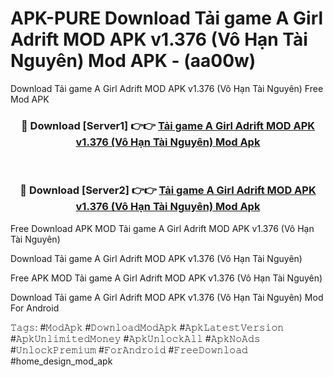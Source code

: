 # APK-PURE Download Tải game A Girl Adrift MOD APK v1.376 (Vô Hạn Tài Nguyên) Mod APK - (aa00w)
Download Tải game A Girl Adrift MOD APK v1.376 (Vô Hạn Tài Nguyên) Free Mod APK

<div align="center">
<h3>🔴 Download [Server1] 👉👉 <a href="https://apk-comot.site?title=Tải_game_A_Girl_Adrift_MOD_APK_v1.376_(Vô_Hạn_Tài_Nguyên)">Tải game A Girl Adrift MOD APK v1.376 (Vô Hạn Tài Nguyên) Mod Apk</a></h3><br>

<h3>🔴 Download [Server2] 👉👉 <a href="https://apk-comot.site?title=Tải_game_A_Girl_Adrift_MOD_APK_v1.376_(Vô_Hạn_Tài_Nguyên)">Tải game A Girl Adrift MOD APK v1.376 (Vô Hạn Tài Nguyên) Mod Apk</a></h3>
</div>


Free Download APK MOD Tải game A Girl Adrift MOD APK v1.376 (Vô Hạn Tài Nguyên)

Download Tải game A Girl Adrift MOD APK v1.376 (Vô Hạn Tài Nguyên) 

Free APK MOD Tải game A Girl Adrift MOD APK v1.376 (Vô Hạn Tài Nguyên) 

Download Tải game A Girl Adrift MOD APK v1.376 (Vô Hạn Tài Nguyên) Mod For Android

𝚃𝚊𝚐𝚜: #𝙼𝚘𝚍𝙰𝚙𝚔 #𝙳𝚘𝚠𝚗𝚕𝚘𝚊𝚍𝙼𝚘𝚍𝙰𝚙𝚔 #𝙰𝚙𝚔𝙻𝚊𝚝𝚎𝚜𝚝𝚅𝚎𝚛𝚜𝚒𝚘𝚗 #𝙰𝚙𝚔𝚄𝚗𝚕𝚒𝚖𝚒𝚝𝚎𝚍𝙼𝚘𝚗𝚎𝚢 #𝙰𝚙𝚔𝚄𝚗𝚕𝚘𝚌𝚔𝙰𝚕𝚕 #𝙰𝚙𝚔𝙽𝚘𝙰𝚍𝚜 #𝚄𝚗𝚕𝚘𝚌𝚔𝙿𝚛𝚎𝚖𝚒𝚞𝚖 #𝙵𝚘𝚛𝙰𝚗𝚍𝚛𝚘𝚒𝚍 #𝙵𝚛𝚎𝚎𝙳𝚘𝚠𝚗𝚕𝚘𝚊𝚍 #home_design_mod_apk